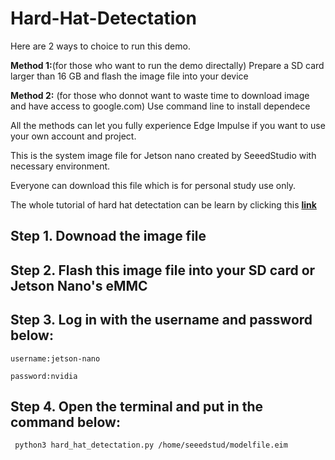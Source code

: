 # Hard-Hat-Detectation

Here are 2 ways to choice to run this demo. 

**Method 1:**(for those who want to run the demo directally) Prepare a SD card larger than 16 GB and flash the image file into your device

**Method 2:** (for those who donnot want to waste time to download image and have access to google.com) Use command line to install dependece

All the methods can let you fully experience Edge Impulse if you want to use your own account and project.

This is the system image file for Jetson nano created by SeeedStudio with necessary environment.

Everyone can download this file which is for personal study use only.

The whole tutorial of hard hat detectation can be learn by clicking this [**link**](https://wiki.seeedstudio.com/HardHat/#deploy-the-ml-model-through-linux-python-sdk)

## Step 1. Downoad the image file

## Step 2. Flash this image file into your SD card or Jetson Nano's eMMC

## Step 3. Log in with the username and password below:

    username:jetson-nano

    password:nvidia
    
## Step 4. Open the terminal and put in the command below:

     python3 hard_hat_detectation.py /home/seeedstud/modelfile.eim

